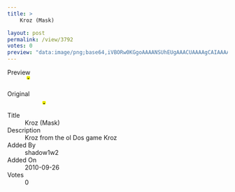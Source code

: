 ```yaml
---
title: >
    Kroz (Mask)

layout: post
permalink: /view/3792
votes: 0
preview: "data:image/png;base64,iVBORw0KGgoAAAANSUhEUgAAACUAAAAgCAIAAAAaMSbnAAAABnRSTlMA/wD/AP5AXyvrAAAAXElEQVRIie3TsQrAMAhF0Wfo/39y7NoqZCgqHe6bjEMOEWPuW68sxezU+Z51PB6aNZ4kmcWi13OPRa/Xmiu3nmMsf+L0PG34P+R5Vt6eM70veHh4eHh4eHh4//JuSnoTOb07f5gAAAAASUVORK5CYII="
---
```

<dl class="side-by-side">
<dt>Preview</dt>
<dd>
    <img class="preview" src="data:image/png;base64,iVBORw0KGgoAAAANSUhEUgAAACUAAAAgCAIAAAAaMSbnAAAABnRSTlMA/wD/AP5AXyvrAAAAXElEQVRIie3TsQrAMAhF0Wfo/39y7NoqZCgqHe6bjEMOEWPuW68sxezU+Z51PB6aNZ4kmcWi13OPRa/Xmiu3nmMsf+L0PG34P+R5Vt6eM70veHh4eHh4eHh4//JuSnoTOb07f5gAAAAASUVORK5CYII=">
</dd>
<dt>Original</dt>
<dd>
    <img class="preview" src="data:image/png;base64,iVBORw0KGgoAAAANSUhEUgAAAEAAAAAgAgMAAADf85YXAAAAAXNSR0IArs4c6QAAAARnQU1BAACxjwv8YQUAAAAgY0hSTQAAeiYAAICEAAD6AAAAgOgAAHUwAADqYAAAOpgAABdwnLpRPAAAAAlQTFRFAAAAAAAA//8Art8gXwAAAAF0Uk5TAEDm2GYAAAAnSURBVCjPY2AYdEBrBZrAqlVoAstmEVKBIbA0Ck1gZRYha0cBEAAA2mgI83JffW4AAAAASUVORK5CYII=">
</dd>
<dt>Title</dt>
<dd>Kroz (Mask)</dd>
<dt>Description</dt>
<dd>Kroz from the ol Dos game Kroz</dd>
<dt>Added By</dt>
<dd>shadow1w2</dd>
<dt>Added On</dt>
<dd>2010-09-26</dd>
<dt>Votes</dt>
<dd>0</dd>
</dl>
